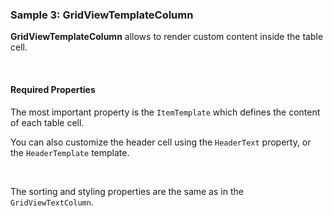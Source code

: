 ### Sample 3: GridViewTemplateColumn

**GridViewTemplateColumn** allows to render custom content inside the table cell.

&nbsp;

#### Required Properties

The most important property is the `ItemTemplate` which defines the content of each table cell.

You can also customize the header cell using the `HeaderText` property, or the `HeaderTemplate` template.

&nbsp;

The sorting and styling properties are the same as in the `GridViewTextColumn`.